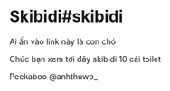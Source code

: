 # Skibidi#skibidi
<p>Ai ấn vào link này là con chó</p>
<p>Chúc bạn xem tới đây skibidi 10 cái toilet</p>
<div>Peekaboo
@anhthuwp_
</div>
